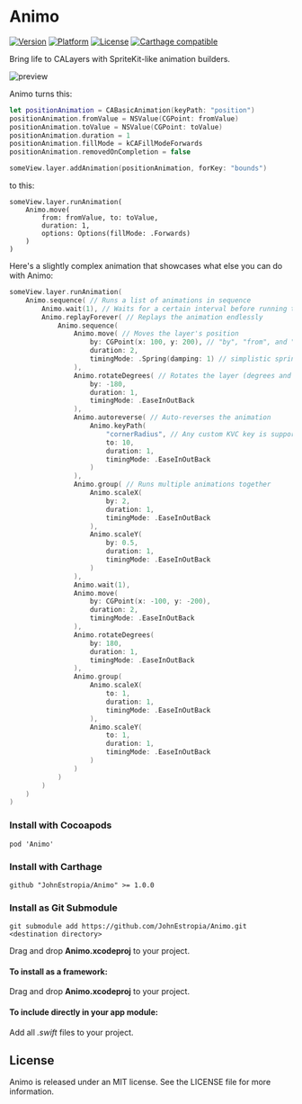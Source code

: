 # Animo
[![Version](https://img.shields.io/cocoapods/v/Animo.svg?style=flat)](http://cocoadocs.org/docsets/Animo)
[![Platform](https://img.shields.io/cocoapods/p/Animo.svg?style=flat)](http://cocoadocs.org/docsets/Animo)
[![License](https://img.shields.io/cocoapods/l/Animo.svg?style=flat)](https://raw.githubusercontent.com/JohnEstropia/Animo/master/LICENSE)
[![Carthage compatible](https://img.shields.io/badge/Carthage-compatible-4BC51D.svg?style=flat)](https://github.com/Carthage/Carthage)


Bring life to CALayers with SpriteKit-like animation builders.

![preview](https://cloud.githubusercontent.com/assets/3029684/11888561/1df51b40-a582-11e5-85c4-564a7f39ca08.gif)

Animo turns this:
```swift
let positionAnimation = CABasicAnimation(keyPath: "position")
positionAnimation.fromValue = NSValue(CGPoint: fromValue)
positionAnimation.toValue = NSValue(CGPoint: toValue)
positionAnimation.duration = 1
positionAnimation.fillMode = kCAFillModeForwards
positionAnimation.removedOnCompletion = false

someView.layer.addAnimation(positionAnimation, forKey: "bounds")
```
to this:
```
someView.layer.runAnimation(
    Animo.move(
        from: fromValue, to: toValue,
        duration: 1,
        options: Options(fillMode: .Forwards)
    )
)
```

Here's a slightly complex animation that showcases what else you can do with Animo:
```swift
someView.layer.runAnimation(
    Animo.sequence( // Runs a list of animations in sequence
        Animo.wait(1), // Waits for a certain interval before running the next animation
        Animo.replayForever( // Replays the animation endlessly
            Animo.sequence(
                Animo.move( // Moves the layer's position
                    by: CGPoint(x: 100, y: 200), // "by", "from", and "to" arguments are supported
                    duration: 2,
                    timingMode: .Spring(damping: 1) // simplistic spring function that doesn't rely on physics
                ),
                Animo.rotateDegrees( // Rotates the layer (degrees and radians variants are supported)
                    by: -180,
                    duration: 1,
                    timingMode: .EaseInOutBack
                ),
                Animo.autoreverse( // Auto-reverses the animation
                    Animo.keyPath(
                        "cornerRadius", // Any custom KVC key is supported as well!
                        to: 10,
                        duration: 1,
                        timingMode: .EaseInOutBack
                    )
                ),
                Animo.group( // Runs multiple animations together
                    Animo.scaleX(
                        by: 2,
                        duration: 1,
                        timingMode: .EaseInOutBack
                    ),
                    Animo.scaleY(
                        by: 0.5,
                        duration: 1,
                        timingMode: .EaseInOutBack
                    )
                ),
                Animo.wait(1),
                Animo.move(
                    by: CGPoint(x: -100, y: -200),
                    duration: 2,
                    timingMode: .EaseInOutBack
                ),
                Animo.rotateDegrees(
                    by: 180,
                    duration: 1,
                    timingMode: .EaseInOutBack
                ),
                Animo.group(
                    Animo.scaleX(
                        to: 1,
                        duration: 1,
                        timingMode: .EaseInOutBack
                    ),
                    Animo.scaleY(
                        to: 1,
                        duration: 1,
                        timingMode: .EaseInOutBack
                    )
                )
            )
        )
    )
)
```

### Install with Cocoapods
```
pod 'Animo'
```

### Install with Carthage
```
github "JohnEstropia/Animo" >= 1.0.0
```

### Install as Git Submodule
```
git submodule add https://github.com/JohnEstropia/Animo.git <destination directory>
```
Drag and drop **Animo.xcodeproj** to your project.

#### To install as a framework:
Drag and drop **Animo.xcodeproj** to your project.

#### To include directly in your app module:
Add all *.swift* files to your project.


## License

Animo is released under an MIT license. See the LICENSE file for more information.
